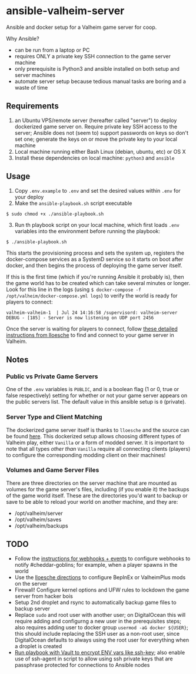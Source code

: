 # ansible-valheim-server

Ansible and docker setup for a Valheim game server for coop.

Why Ansible?
* can be run from a laptop or PC
* requires ONLY a private key SSH connection to the game server machine
* only prerequisite is Python3 and ansible installed on both setup and server machines
* automate server setup because tedious manual tasks are boring and a waste of time

## Requirements

1. an Ubuntu VPS/remote server (hereafter called "server") to deploy dockerized game server on. Require private key SSH access to the server; Ansible does not (seem to) support passwords on keys so don't set one; generate the keys on or move the private key to your local machine
2. Local machine running either Bash Linux (debian, ubuntu, etc) or OS X
3. Install these dependencies on local machine: `python3` and `ansible`


## Usage

1. Copy `.env.example` to `.env` and set the desired values within `.env` for your deploy
2. Make the `ansible-playbook.sh` script executable
```
$ sudo chmod +x ./ansible-playbook.sh
```

3. Run th playbook script on your local machine, which first loads `.env` variables into the environment before running the playbook:
```
$ ./ansible-playbook.sh
```

This starts the provisioning process and sets the system up, registers the docker-compose services as a SystemD service so it starts on boot after docker, and then begins the process of deploying the game server itself.

If this is the first time (which if you're running Ansible it probably is), then the game world has to be created which can take several minutes or longer. Look for this line in the logs (using `$ docker-compose -f /opt/valheim/docker-compose.yml logs`) to verify the world is ready for players to connect:

```
valheim-valheim-1  | Jul 24 14:16:58 /supervisord: valheim-server DEBUG - [185] - Server is now listening on UDP port 2456
```

Once the server is waiting for players to connect, follow [these detailed instructions from lloesche](https://github.com/lloesche/valheim-server-docker#finding-your-server) to find and connect to your game server in Valheim.


## Notes
### Public vs Private Game Servers

One of the `.env` variables is `PUBLIC`, and is a boolean flag (1 or 0, true or false respectively) setting for whether or not your game server appears on the public servers list. The default value in this ansible setup is `0` (private).

### Server Type and Client Matching

The dockerized game server itself is thanks to `lloesche` and the source can be found [here](https://github.com/lloesche/valheim-server-docker). This dockerized setup allows choosing different types of Valheim play, either `Vanilla` or a form of modded server. It is important to note that all types *other than* `Vanilla` require all connecting clients (players) to configure the corresponding modding client on their machines!

### Volumes and Game Server Files

There are three directories on the server machine that are mounted as volumes for the game server's files, including (if you enable it) the backups of the game world itself. These are the directories you'd want to backup or save to be able to reload your world on another machine, and they are:

* /opt/valheim/server
* /opt/valheim/saves
* /opt/valheim/backups


## TODO
* Follow the [instructions for webhooks + events](https://github.com/lloesche/valheim-server-docker#discord-log-filter-event-hook-example) to configure webhooks to notify #cheddar-goblins; for example, when a player spawns in the world
* Use the [lloesche directions](https://github.com/lloesche/valheim-server-docker) to configure BepInEx or ValheimPlus mods on the server
* Firewall! Configure kernel options and UFW rules to lockdown the game server from hacker bois
* Setup 2nd droplet and rsync to automatically backup game files to backup server
* Replace `sudo` and root user with another user; on DigitalOcean this will require adding and configurng a new user in the prerequisites steps; also requires adding user to docker group `usermod -aG docker ${USER}`; this should include replacing the SSH user as a non-root user, since DigitalOcean defaults to always using the root user for everything when a droplet is created
* [Run playbook with Vault to encrypt ENV vars like ssh-key](https://docs.ansible.com/ansible/playbooks_vault.html#running-a-playbook-with-vault); also enable use of ssh-agent in script to allow using ssh private keys that are passphrase protected for connections to Ansible nodes